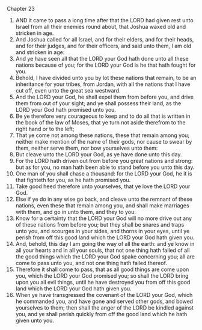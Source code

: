 

Chapter 23

1. AND it came to pass a long time after that the LORD had given rest unto Israel from all their enemies round about, that Joshua waxed old and stricken in age.
2. And Joshua called for all Israel, and for their elders, and for their heads, and for their judges, and for their officers, and said unto them, I am old and stricken in age:
3. And ye have seen all that the LORD your God hath done unto all these nations because of you; for the LORD your God is he that hath fought for you.
4. Behold, I have divided unto you by lot these nations that remain, to be an inheritance for your tribes, from Jordan, with all the nations that I have cut off, even unto the great sea westward.
5. And the LORD your God, he shall expel them from before you, and drive them from out of your sight; and ye shall possess their land, as the LORD your God hath promised unto you.
6. Be ye therefore very courageous to keep and to do all that is written in the book of the law of Moses, that ye turn not aside therefrom to the right hand or to the left;
7. That ye come not among these nations, these that remain among you; neither make mention of the name of their gods, nor cause to swear by them, neither serve them, nor bow yourselves unto them:
8. But cleave unto the LORD your God, as ye have done unto this day.
9. For the LORD hath driven out from before you great nations and strong: but as for you, no man hath been able to stand before you unto this day.
10. One man of you shall chase a thousand: for the LORD your God, he it is that fighteth for you, as he hath promised you.
11. Take good heed therefore unto yourselves, that ye love the LORD your God.
12. Else if ye do in any wise go back, and cleave unto the remnant of these nations, even these that remain among you, and shall make marriages with them, and go in unto them, and they to you:
13. Know for a certainty that the LORD your God will no more drive out any of these nations from before you; but they shall be snares and traps unto you, and scourges in your sides, and thorns in your eyes, until ye perish from off this good land which the LORD your God hath given you.
14. And, behold, this day I am going the way of all the earth: and ye know in all your hearts and in all your souls, that not one thing hath failed of all the good things which the LORD your God spake concerning you; all are come to pass unto you, and not one thing hath failed thereof.
15. Therefore it shall come to pass, that as all good things are come upon you, which the LORD your God promised you; so shall the LORD bring upon you all evil things, until he have destroyed you from off this good land which the LORD your God hath given you.
16. When ye have transgressed the covenant of the LORD your God, which he commanded you, and have gone and served other gods, and bowed yourselves to them; then shall the anger of the LORD be kindled against you, and ye shall perish quickly from off the good land which he hath given unto you.
